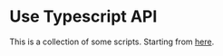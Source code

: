 # Use Typescript API

This is a collection of some scripts. Starting from [here](https://github.com/microsoft/TypeScript/wiki/Using-the-Compiler-API).
